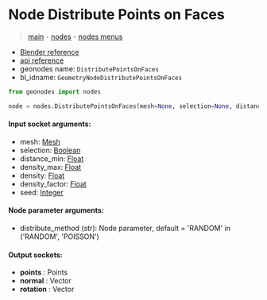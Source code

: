 # Node Distribute Points on Faces

> [main](../structure.md) - [nodes](nodes.md) - [nodes menus](nodes_menus.md)

- [Blender reference](https://docs.blender.org/manual/en/latest/modeling/geometry_nodes/point/distribute_points_on_faces.html)
- [api reference](https://docs.blender.org/api/current/bpy.types.GeometryNodeDistributePointsOnFaces.html)
- geonodes name: `DistributePointsOnFaces`
- bl_idname: `GeometryNodeDistributePointsOnFaces`

```python
from geonodes import nodes

node = nodes.DistributePointsOnFaces(mesh=None, selection=None, distance_min=None, density_max=None, density=None, density_factor=None, seed=None, distribute_method='RANDOM')
```

#### Input socket arguments:

- mesh: [Mesh](Mesh.md)
- selection: [Boolean](Boolean.md)
- distance_min: [Float](Float.md)
- density_max: [Float](Float.md)
- density: [Float](Float.md)
- density_factor: [Float](Float.md)
- seed: [Integer](Integer.md)

#### Node parameter arguments:

- distribute_method (str): Node parameter, default = 'RANDOM' in ('RANDOM', 'POISSON')

#### Output sockets:

- **points** : Points
- **normal** : Vector
- **rotation** : Vector

